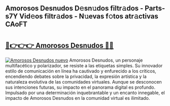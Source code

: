 ## Amorosos Desnudos D𝚎sn𝚞dos filtr𝚊dos - Parts-s7Y Vid𝚎os filtr𝚊dos - N𝚞evas f𝚘tos atr𝚊ctivas CAoFT

# <h2><a href="http://mbbahs.tromn.icu/?c=Amorosos+Desnudos">🔗👉👉👉 Amorosos Desnudos 🔗🔗</a></h2>

[![Amorosos Desnudos nuevo](https://i.imgur.com/pEAQMta.gif)](http://mbbahs.tromn.icu/?c=Amorosos+Desnudos)
Amorosos Desnudos, un personaje multifacético y polarizador, se resiste a las etiquetas simples. Su innovador estilo de comunicación en línea ha cautivado y enfurecido a los críticos, encendiendo debates sobre la privacidad, la expresión artística y la naturaleza evolutiva de las comunidades virtuales. Aunque se desconocen sus intenciones futuras, su impacto en el panorama digital es profundo. Impulsado por una determinación inquebrantable y un encanto innegable, el impacto de Amorosos Desnudos en la comunidad virtual es ilimitado.
